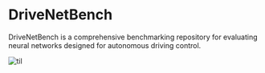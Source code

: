 # DriveNetBench
DriveNetBench is a comprehensive benchmarking repository for evaluating neural networks designed for autonomous driving control.

![til](./assets/bench.gif)
